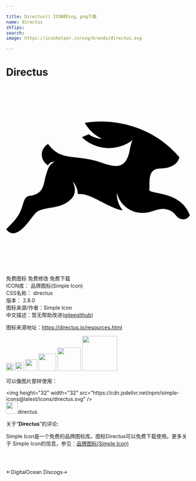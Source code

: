 ```yaml
---

title: Directus() ICON转svg、png下载
name: directus
zhTips: 
search: 
image: https://iconhelper.cn/svg/brands/directus.svg

---
```


# Directus  <small style="font-size: 60%;font-weight: 100"></small>

<div id="svg" class="svg-wrap">
<svg role="img" xmlns="http://www.w3.org/2000/svg" viewBox="0 0 24 24"><title>Directus icon</title><path d="M19.187 13.909a1.74 1.74 0 0 1-.286-.092.657.657 0 0 1-.203-.139c.056-.488 0-.912.047-1.392.184-1.862 1.355-1.272 2.406-1.577.655-.184 1.31-.562 1.475-1.336a13.528 13.528 0 0 0-2.397-2.204c-2.85-2.028-6.574-2.84-9.958-2.277a5.113 5.113 0 0 0 2.238 2.074s-.917 0-1.703-.587c-.23.092-.692.274-.913.384a5.094 5.094 0 0 0 6.63.37c-.01.017-.185.285-.397 1.4-.47 2.38-1.826 2.195-3.504 1.596-3.485-1.264-5.403-.093-7.145-2.49-.507.286-.82.82-.82 1.402 0 .599.331 1.106.81 1.383.262-.348.38-.446.836-.446-.706.4-.79.75-1.094 1.718-.368 1.171-.212 2.37-1.936 2.683-.913.046-.894.664-1.226 1.586-.415 1.199-.968 1.678-2.047 2.812.443.535.904.6 1.374.406.968-.406 1.715-1.66 2.415-2.471.784-.904 2.665-.517 4.085-1.402.977-.599 1.457-1.41.811-2.784a2.72 2.72 0 0 1 .701 1.66c1.641-.213 3.836 1.788 5.836 2.12a3.574 3.574 0 0 1-.488-.82c-.23-.554-.304-1.06-.258-1.503.184 1.097 1.29 2.507 3.07 2.637.452.036.95-.019 1.466-.176.618-.184 1.19-.424 1.872-.295.507.093.977.35 1.272.784.443.645 1.41.784 1.844-.009-.977-2.554-3.67-2.72-4.813-3.015z"/></svg>
</div>
<detail full-name='directus'></detail>

<div class="detail-page">
<p>
<span><span class="badge-success badge">免费图标</span> <span class="badge-success badge">免费修改</span>  <span class="badge-success badge">免费下载</span> </span>
<br/>
<span>
ICON库：
<span class="badge-secondary badge">品牌图标(Simple Icon)</span> 
</span>
<br/>
<span>
CSS名称：
<span class="badge-secondary badge">directus</span> 
</span>

<br/>
<span>
版本：
<span class="badge-secondary badge">2.8.0</span> 
</span>
<br/>
<span>图标来源/作者：<span class="badge-light badge">Simple Icon</span></span> 
<br/>
<span class="zh-detail">中文描述：暂无<span class="help-link"><span>帮助改进</span>(<a href="https://gitee.com/liuwave/icon-helper/edit/master/json/brands/directus.json" target="_blank" rel="noopener noreferrer">gitee</a><a href="https://github.com/liuwave/icon-helper/edit/master/json/brands/directus.json" target="_blank" rel="noopener noreferrer">github</a></span>)</span><br/>
</p>
</div><div class="description description alert alert-light"><p>图标来源地址：<a href="https://directus.io/resources.html" target="_blank" rel="noopener noreferrer">https://directus.io/resources.html</a></p></div>
<div class="alert alert-dark">
<img height="21" width="21" src="https://cdn.jsdelivr.net/npm/simple-icons@latest/icons/directus.svg" />
<img height="24" width="24" src="https://cdn.jsdelivr.net/npm/simple-icons@latest/icons/directus.svg" />
<img height="32" width="32" src="https://cdn.jsdelivr.net/npm/simple-icons@latest/icons/directus.svg" />
<img height="48" width="48" src="https://cdn.jsdelivr.net/npm/simple-icons@latest/icons/directus.svg" />
<img height="64" width="64" src="https://cdn.jsdelivr.net/npm/simple-icons@latest/icons/directus.svg" />
<img height="96" width="96" src="https://cdn.jsdelivr.net/npm/simple-icons@latest/icons/directus.svg" />

</div>
<div>
  <p>可以像图片那样使用：    
  </p>
  <div class="alert alert-primary" style="font-size: 14px">
    &lt;img height="32" width="32" src="https://cdn.jsdelivr.net/npm/simple-icons@latest/icons/directus.svg" /&gt;
    <copy-btn content='<img height="32" width="32" src="https://cdn.jsdelivr.net/npm/simple-icons@latest/icons/directus.svg" />'></copy-btn>
  </div>
  <div class="alert alert-secondary">
    <img height="32" width="32" src="https://cdn.jsdelivr.net/npm/simple-icons@latest/icons/directus.svg" />directus
    <copy-btn content="directus" btn-title="复制图标名称"></copy-btn>
  </div>
</div>
<div class="icon-detail__container">
<p>关于“<b>Directus</b>”的评论:</p>
</div>
<Vssue title="关于“Directus”的评论" />
<div><p>Simple Icon是一个免费的品牌图标库。图标Directus可以免费下载使用。更多关于  Simple Icon的信息，参见：<a target="_blank" href="https://iconhelper.cn/brands.html">品牌图标(Simple Icon)</a>
</p></div>


<div style="padding:2rem 0 " class="page-nav"><p class="inner"><span class="prev">←<router-link to="/icon/digitalocean.html">DigitalOcean</router-link></span> <span class="next"><router-link to="/icon/discogs.html">Discogs</router-link>→</span></p></div>
